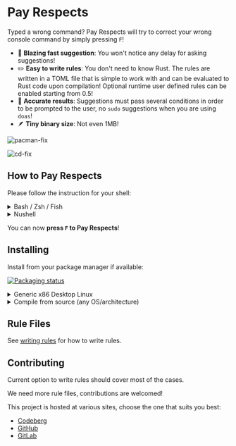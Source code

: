# Pay Respects

Typed a wrong command? Pay Respects will try to correct your wrong console command by simply pressing `F`!

- 🚀 **Blazing fast suggestion**: You won't notice any delay for asking suggestions!
- ✏️ **Easy to write rules**: You don't need to know Rust. The rules are written in a TOML file that is simple to work with and can be evaluated to Rust code upon compilation! Optional runtime user defined rules can be enabled starting from 0.5!
- 🎯 **Accurate results**: Suggestions must pass several conditions in order to be prompted to the user, no `sudo` suggestions when you are using `doas`!
- 🪶 **Tiny binary size**: Not even 1MB!

![pacman-fix](img/pacman-fix.png)

![cd-fix](img/cd-fix.png)

## How to Pay Respects

Please follow the instruction for your shell:

<details>
	<summary>Bash / Zsh / Fish</summary>

> Manual aliasing:
> ``` shell
> alias f="$(pay-respects bash)"
> alias f="$(pay-respects zsh)"
> alias f="$(pay-respects fish)"
> ```

> Auto aliasing (optional custom alias can be added after `--alias argument`):
> ``` shell
> eval "$(pay-respects bash --alias)"
> eval "$(pay-respects zsh --alias)"
> pay-respects fish --alias | source
> ```

</details>

<details>
	<summary>Nushell</summary>

> Add the following output to your configuration file:
> ```shell
> pay-respects nushell [--alias <alias>]
> ```

> Or save it as a file:
> ```shell
> pay-respects nushell [--alias <alias>] | save -f ~/.pay-respects.nu
> ```
> and source from your config file:
> ```shell
> source ~/.pay-respects.nu
> ```

</details>

You can now **press `F` to Pay Respects**!

## Installing

Install from your package manager if available:

[![Packaging status](https://repology.org/badge/vertical-allrepos/pay-respects.svg)](https://repology.org/project/pay-respects/versions)

<details>
	<summary>Generic x86 Desktop Linux</summary>

> 1. Get the latest binary from [releases](https://github.com/iffse/pay-respects/releases).
> ```shell
> curl -sL -o pay-respects.zip \
> $(curl -s https://api.github.com/repos/iffse/pay-respects/releases/latest \
> | sed 's/[()",{}]/ /g; s/ /\n/g' \
> | grep "https.*pay-respects-ubuntu-latest.zip")
> ```
> 
> 2. Extract zip, e.g. one of the following:
> ```shell
> 7z -x pay-respects.zip
> unzip pay-respects.zip
> ```
> 
> 3. System-wide installation:
> ```shell
> sudo chmod a+x pay-respects
> sudo mv pay-respects /usr/local/bin/pay-respects
> ```
> 
> 4. Delete the downloaded package:
> ```shell
> rm pay-respects.zip
> ```

</details>

<details>
	<summary>Compile from source (any OS/architecture)</summary>

> This installation requires you to have Cargo (the Rust package manager) installed.
> 
> Install from [crates.io](https://crates.io/), `runtime-rules` is optional:
> ```shell
> cargo install pay-respects --features=runtime-rules
> ```
> 
> Clone from git and install, suitable for adding custom compile-time rules:
> ```
> git clone --depth 1 https://github.com/iffse/pay-respects
> cd pay-respects
> cargo install --path .
> ```

</details>

## Rule Files

See [writing rules](./rules.md) for how to write rules.

## Contributing

Current option to write rules should cover most of the cases.

We need more rule files, contributions are welcomed!

This project is hosted at various sites, choose the one that suits you best:

- [Codeberg](https://codeberg.org/iff/pay-respects)
- [GitHub](https://github.com/iffse/pay-respects)
- [GitLab](https://gitlab.com/iffse/pay-respects)

